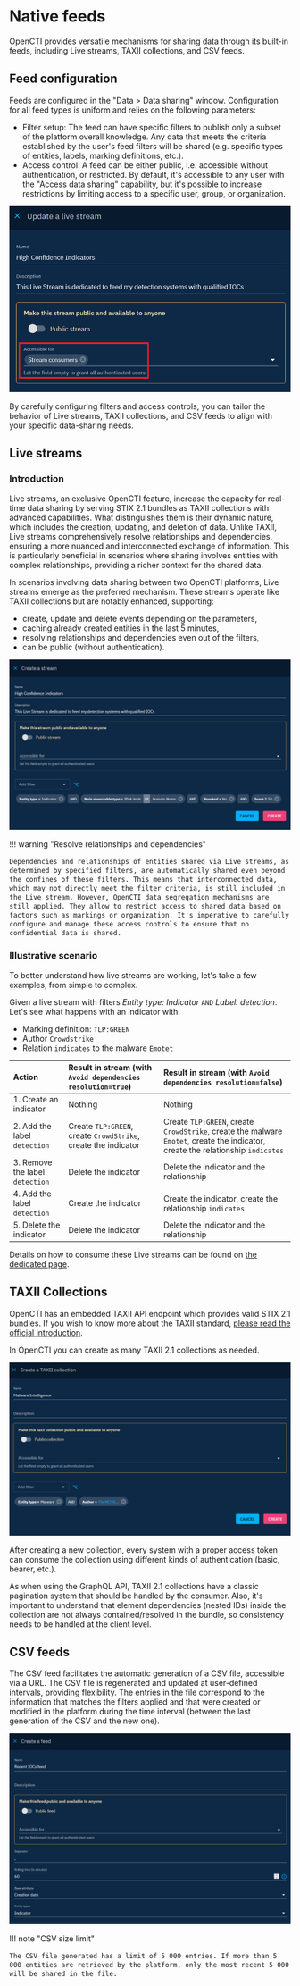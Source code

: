 # Native feeds

OpenCTI provides versatile mechanisms for sharing data through its built-in feeds, including Live streams, TAXII collections, and CSV feeds.

## Feed configuration

Feeds are configured in the "Data > Data sharing" window. Configuration for all feed types is uniform and relies on the following parameters:

- Filter setup: The feed can have specific filters to publish only a subset of the platform overall knowledge. Any data that meets the criteria established by the user's feed filters will be shared (e.g. specific types of entities, labels, marking definitions, etc.).
- Access control: A feed can be either public, i.e. accessible without authentication, or restricted. By default, it's accessible to any user with the "Access data sharing" capability, but it's possible to increase restrictions by limiting access to a specific user, group, or organization.

![Feed access restriction](assets/feed-access-restriction.png)

By carefully configuring filters and access controls, you can tailor the behavior of Live streams, TAXII collections, and CSV feeds to align with your specific data-sharing needs.


## Live streams

### Introduction

Live streams, an exclusive OpenCTI feature, increase the capacity for real-time data sharing by serving STIX 2.1 bundles as TAXII collections with advanced capabilities. What distinguishes them is their dynamic nature, which includes the creation, updating, and deletion of data. Unlike TAXII, Live streams comprehensively resolve relationships and dependencies, ensuring a more nuanced and interconnected exchange of information. This is particularly beneficial in scenarios where sharing involves entities with complex relationships, providing a richer context for the shared data.

In scenarios involving data sharing between two OpenCTI platforms, Live streams emerge as the preferred mechanism. These streams operate like TAXII collections but are notably enhanced, supporting:

* create, update and delete events depending on the parameters,
* caching already created entities in the last 5 minutes,
* resolving relationships and dependencies even out of the filters,
* can be public (without authentication).

![Live stream](assets/live-stream.png)

!!! warning "Resolve relationships and dependencies"

    Dependencies and relationships of entities shared via Live streams, as determined by specified filters, are automatically shared even beyond the confines of these filters. This means that interconnected data, which may not directly meet the filter criteria, is still included in the Live stream. However, OpenCTI data segregation mechanisms are still applied. They allow to restrict access to shared data based on factors such as markings or organization. It's imperative to carefully configure and manage these access controls to ensure that no confidential data is shared.

### Illustrative scenario

To better understand how live streams are working, let's take a few examples, from simple to complex.

Given a live stream with filters *Entity type: Indicator* `AND` *Label: detection*. Let's see what happens with an indicator with:

* Marking definition: `TLP:GREEN`
* Author `Crowdstrike`
* Relation `indicates` to the malware `Emotet`

| Action                          | Result in stream (with `Avoid dependencies resolution=true`)   | Result in stream (with `Avoid dependencies resolution=false`)                                                                    |
|:--------------------------------|:---------------------------------------------------------------|:---------------------------------------------------------------------------------------------------------------------------------|
| 1. Create an indicator          | Nothing                                                        | Nothing                                                                                                                          |
| 2. Add the label `detection`    | Create `TLP:GREEN`, create `CrowdStrike`, create the indicator | Create `TLP:GREEN`, create `CrowdStrike`, create the malware `Emotet`, create the indicator, create the relationship `indicates` |
| 3. Remove the label `detection` | Delete the indicator                                           | Delete the indicator and the relationship                                                                                        |
| 4. Add the label `detection`    | Create the indicator                                           | Create the indicator, create the relationship `indicates`                                                                        |
| 5. Delete the indicator         | Delete the indicator                                           | Delete the indicator  and the relationship                                                                                       |

Details on how to consume these Live streams can be found on [the dedicated page](import-automated.md).


## TAXII Collections

OpenCTI has an embedded TAXII API endpoint which provides valid STIX 2.1 bundles. If you wish to know more about the TAXII standard, [please read the official introduction](https://oasis-open.github.io/cti-documentation/taxii/intro.html).

In OpenCTI you can create as many TAXII 2.1 collections as needed. 

![TAXII Collection](assets/taxii-collection.png)

After creating a new collection, every system with a proper access token can consume the collection using different kinds of authentication (basic, bearer, etc.). 

As when using the GraphQL API, TAXII 2.1 collections have a classic pagination system that should be handled by the consumer. Also, it's important to understand that element dependencies (nested IDs) inside the collection are not always contained/resolved in the bundle, so consistency needs to be handled at the client level.

<a id="csv-feeds-section"></a>
## CSV feeds

The CSV feed facilitates the automatic generation of a CSV file, accessible via a URL. The CSV file is regenerated and updated at user-defined intervals, providing flexibility. The entries in the file correspond to the information that matches the filters applied and that were created or modified in the platform during the time interval (between the last generation of the CSV and the new one).

![CSV feed](assets/csv-feed.png)

!!! note "CSV size limit"

    The CSV file generated has a limit of 5 000 entries. If more than 5 000 entities are retrieved by the platform, only the most recent 5 000 will be shared in the file.